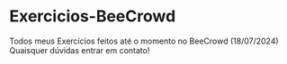 # Exercicios-BeeCrowd
Todos meus Exercícios feitos até o momento no BeeCrowd (18/07/2024)
Quaisquer dúvidas entrar em contato!
